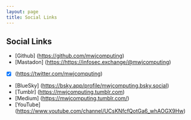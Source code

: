 ```yaml
---
layout: page
title: Social Links
---
```


## Social Links

- [Github] (<https://github.com/mwjcomputing>)
- [Mastadon] (<https://https://infosec.exchange/@mwjcomputing>)
- [X] (<https://twitter.com/mwjcomputing>)
- [BlueSky] (<https://bsky.app/profile/mwjcomputing.bsky.social>)
- [Tumblr] (<https://mwjcomputing.tumblr.com>)
- [Medium] (<https://mwjcomputing.tumblr.com/>)
- [YouTube] (<https://www.youtube.com/channel/UCsKNfcfQotGa6_whAOGX9Hw>)
